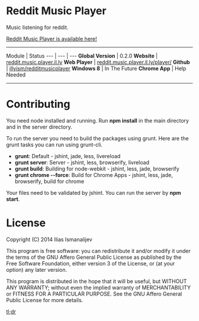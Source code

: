 
# Reddit Music Player

Music listening for reddit.

[Reddit Music Player is available here!](http://reddit.music.player.il.ly/)

---

Module | Status
--- | --- | ---
**Global Version** | 0.2.0
**Website** |  [reddit.music.player.il.ly](http://reddit.music.player.il.ly)
**Web Player** |  [reddit.music.player.il.ly/player/](http://reddit.music.player.il.ly/player/)
**Github** | [illyism/redditmusicplayer](https://github.com/illyism/redditmusicplayer)
**Windows 8** | In The Future
**Chrome App** | Help Needed

---

# Contributing

You need node installed and running.
Run **npm install** in the main directory and in the server directory.

To run the server you need to build the packages using grunt.
Here are the grunt tasks you can run using grunt-cli.

* **grunt**: Default - jshint, jade, less, livereload
* **grunt server**: Server - jshint, less, browserify, livreload
* **grunt build**: Building for node-webkit - jshint, less, jade, browserify
* **grunt chrome --force**: Build for Chrome Apps - jshint, less, jade, browserify, build for chrome

Your files need to be validated by jshint.
You can run the server by **npm start**.

# License

Copyright (C) 2014 Ilias Ismanalijev

This program is free software: you can redistribute it and/or modify
it under the terms of the GNU Affero General Public License as
published by the Free Software Foundation, either version 3 of the
License, or (at your option) any later version.

This program is distributed in the hope that it will be useful,
but WITHOUT ANY WARRANTY; without even the implied warranty of
MERCHANTABILITY or FITNESS FOR A PARTICULAR PURPOSE.  See the
GNU Affero General Public License for more details.

[tl;dr](http://www.tldrlegal.com/license/gnu-general-public-license-v3-(gpl-3))